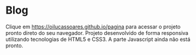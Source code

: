 # Blog
Clique em https://oilucassoares.github.io/pagina para acessar o projeto pronto direto do seu navegador. Projeto desenvolvido de forma responsiva utilizando tecnologias de HTML5 e CSS3. A parte Javascript ainda não está pronto.
